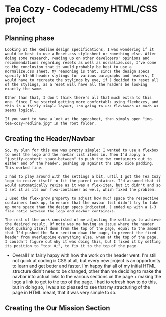 <h1>Tea Cozy - Codecademy HTML/CSS project</h1>

<h2>Planning phase</h2>
    
    Looking at the Redline design specifications, I was wondering if it would be best to use a Reset.css stylesheet or something else. After doing some research, reading up on other developers' opinions and recommendations regarding resets as well as normalize.css, I've come to the conclusion that it would probably be best to use a normalize.css sheet. My reasoning is that, since the design specs specify h1-h6 header stylings for various paragraphs and headers, I would have to recreate the stylings by eye, if I decided to reset all of the stylings, as a reset will have all the headers be looking exactly the same.

    Other than that, I don't think there's all that much extra to this one. Since I've started getting more comfortable using flexboxes, and this is a fairly simple layout, I'm going to use flexboxes as much as seems logical.

    If you want to have a look at the specsheet, then simply open "img-tea-cozy-redline.jpg" in the root folder.


<h2>Creating the Header/Navbar</h2>

    So, my plan for this one was pretty simple: I wanted to use a flexbox to nest the logo and the navbar list items in. Then I'd apply a "justify-content: space-between" to push the two containers out to either end of the header, pushing up against the 10px side padding. This worked fine. 

    I had to play around with the settings a bit, until I got the Tea Cozy logo to resize itself to fit the parent container. I'd assumed that it would automatically resize as it was a flex-item, but it didn't and so I set it as its own flex-container as well, which fixed the problem.

    I used the flex-grow property to adjust how much space the respective containers took up, to ensure that the navbar list didn't try to take up more space than the design specs indicated. I ended up with a 1-3 flex ratio between the logo and navbar containers. 

    The rest of the work consisted of me adjusting the settings to achieve the desired result. Of note was me having an issue where the header kept pushing itself down from the top of the page, equal to the amount that I'd pushed the Main section down the page, to prevent the fixed header from overlapping everything else, when at the top of the page. I couldn't figure out why it was doing this, but I fixed it by setting its position to "top: 0;", to fix it to the top of the page.

- Overall I'm fairly happy with how the work on the header went. I'm still not quick at coding in CSS at all, but every new project is an opportunity to learn and get better and faster. I'm happy that all of my initial HTML structure didn't need to be changed, other than me deciding to make the navbar into actual links to the various sections on the page + making the logo a link to get to the top of the page. I had to refresh how to do this, but in doing so, I was also pleased to see that my structuring of the page in HTML meant, that it was very simple to do.


<h2>Creating the Our Mission Section</h2>
